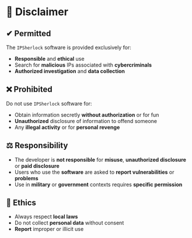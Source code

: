 # 🚨 Disclaimer

## ✔ Permitted
The `IPSherlock` software is provided exclusively for:

- **Responsible** and **ethical** use <br>
- Search for **malicious** IPs associated with **cybercriminals** <br>
- **Authorized investigation** and **data collection**

## ❌ Prohibited
Do not use `IPSherlock` software for:

- Obtain information secretly **without authorization** or for fun <br>
- **Unauthorized** disclosure of information to offend someone <br>
- Any **illegal activity** or for **personal revenge**

## ⚖️ Responsibility
- The developer is **not responsible** for **misuse**, **unauthorized disclosure** or **paid disclosure** <br>
- Users who use the **software** are asked to **report vulnerabilities** or **problems**  <br>
- Use in **military** or **government** contexts requires **specific permission** <br>

## 📢 Ethics
- Always respect **local laws** <br>
- Do not collect **personal data** without consent <br>
- **Report** improper or illicit use
